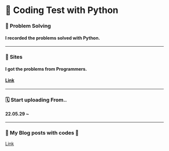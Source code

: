 # :star2: Coding Test with Python

### :notebook_with_decorative_cover: Problem Solving
#### I recorded the problems solved with Python.

***

### :whale: Sites
#### I got the problems from Programmers. 
#### [Link](https://school.programmers.co.kr/learn/challenges)

***

### 🗓️ Start uploading From..
#### 22.05.29 ~ 

***

### :key: My Blog posts with codes :key: 
[Link](https://coding-archive31.tistory.com/category/%EC%BD%94%EB%94%A9%ED%85%8C%EC%8A%A4%ED%8A%B8)
